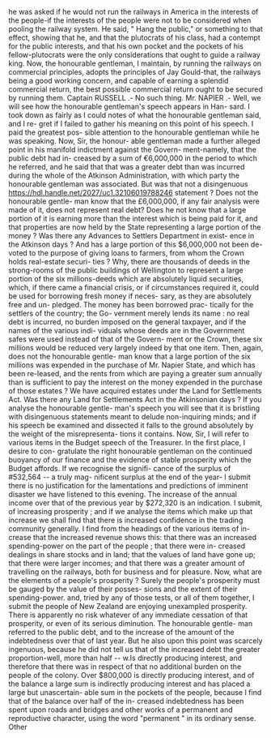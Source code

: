 he was asked if he would not run the railways in America in the interests of the people-if the interests of the people were not to be considered when pooling the railway system. He said, " Hang the public," or something to that effect, showing that he, and that the plutocrats of his class, had a contempt for the public interests, and that his own pocket and the pockets of his fellow-plutocrats were the only considerations that ought to guide a railway king. Now, the honourable gentleman, I maintain, by running the railways on commercial principles, adopts the principles of Jay Gould-that, the railways being a good working concern, and capable of earning a splendid commercial return, the best possible commercial return ought to be secured by running them. Captain RUSSELL .- No such thing. Mr. NAPIER .- Well, we will see how the honourable gentleman's speech appears in Han- sard. I took down as fairly as I could notes of what the honourable gentleman said, and I re- gret if I failed to gather his meaning on this point of his speech. I paid the greatest pos- sible attention to the honourable gentleman while he was speaking. Now, Sir, the honour- able gentleman made a further alleged point in his manifold indictment against the Govern- ment-namely, that the public debt had in- creased by a sum of €6,000,000 in the period to which he referred, and he said that that was a greater debt than was incurred during the whole of the Atkinson Administration, with which party the honourable gentleman was associated. But was that not a disingenuous https://hdl.handle.net/2027/uc1.32106019788246 statement ? Does not the honourable gentle- man know that the £6,000,000, if any fair analysis were made of it, does not represent real debt? Does he not know that a large portion of it is earning more than the interest which is being paid for it, and that properties are now held by the State representing a large portion of the money ? Was there any Advances to Settlers Department in exist- ence in the Atkinson days ? And has a large portion of this $6,000,000 not been de- voted to the purpose of giving loans to farmers, from whom the Crown holds real-estate securi- ties ? Why, there are thousands of deeds in the strong-rooms of the public buildings of Wellington to represent a large portion of the six millions-deeds which are absolutely liquid securities, which, if there came a financial crisis, or if circumstances required it, could be used for borrowing fresh money if neces- sary, as they are absolutely free and un- pledged. The money has been borrowed prac- tically for the settlers of the country; the Go- vernment merely lends its name : no real debt is incurred, no burden imposed on the general taxpayer, and if the names of the various indi- viduals whose deeds are in the Government safes were used instead of that of the Govern- ment or the Crown, these six millions would be reduced very largely indeed by that one item. Then, again, does not the honourable gentle- man know that a large portion of the six millions was expended in the purchase of Mr. Napier State, and which has been re-leased, and the rents from which are paying a greater sum annually than is sufficient to pay the interest on the money expended in the purchase of those estates ? We have acquired estates under the Land for Settlements Act. Was there any Land for Settlements Act in the Atkinsonian days ? If you analyse the honourable gentle- man's speech you will see that it is bristling with disingenuous statements meant to delude non-inquiring minds; and if his speech be examined and dissected it falls to the ground absolutely by the weight of the misrepresenta- tions it contains. Now, Sir, I will refer to various items in the Budget speech of the Treasurer. In the first place, I desire to con- gratulate the right honourable gentleman on the continued buoyancy of our finance and the evidence of stable prosperity which the Budget affords. If we recognise the signifi- cance of the surplus of #532,564 -- a truly mag- nificent surplus at the end of the year- I submit there is no justification for the lamentations and predictions of imminent disaster we have listened to this evening. The increase of the annual income over that of the previous year by $272,320 is an indication. I submit, of increasing prosperity ; and if we analyse the items which make up that increase we shall find that there is increased confidence in the trading community generally. I find from the headings of the various items of in- crease that the increased revenue shows this: that there was an increased spending-power on the part of the people ; that there were in- creased dealings in share stocks and in land; that the values of land have gone up; that there were larger incomes; and that there was a greater amount of travelling on the railways, both for business and for pleasure. Now, what are the elements of a people's prosperity ? Surely the people's prosperity must be gauged by the value of their posses- sions and the extent of their spending-power. and, tried by any of those tests, or all of them together, I submit the people of New Zealand are enjoying unexampled prosperity. There is apparently no risk whatever of any immediate cessation of that prosperity, or even of its serious diminution. The honourable gentle- man referred to the public debt, and to the increase of the amount of the indebtedness over that of last year. But he also upon this point was scarcely ingenuous, because he did not tell us that of the increased debt the greater proportion-well, more than half -- w.Is directly producing interest, and therefore that there was in respect of that no additional burden on the people of the colony. Over $800,000 is directly producing interest, and of the balance a large sum is indirectly producing interest and has placed a large but unascertain- able sum in the pockets of the people, because I find that of the balance over half of the in- creased indebtedness has been spent upon roads and bridges and other works of a permanent and reproductive character, using the word "permanent " in its ordinary sense. Other 